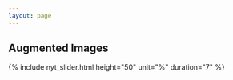 ```yaml
---
layout: page
---
```


## Augmented Images
{% include nyt_slider.html height="50" unit="%" duration="7" %}
